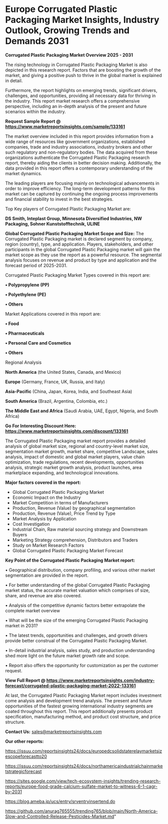 # Europe Corrugated Plastic Packaging Market Insights, Industry Outlook, Growing Trends and Demands 2031

<Strong> Corrugated Plastic Packaging Market Overview 2025 - 2031</strong>

The rising technology in Corrugated Plastic Packaging Market is also depicted in this research report. Factors that are boosting the growth of the market, and giving a positive push to thrive in the global market is explained in detail.

Furthermore, the report highlights on emerging trends, significant drivers, challenges, and opportunities, providing all necessary data for thriving in the industry. This report market research offers a comprehensive perspective, including an in-depth analysis of the present and future scenarios within the industry.

<strong>Request Sample Report @ <a href=https://www.marketreportsinsights.com/sample/133161>https://www.marketreportsinsights.com/sample/133161</a></strong>

The market overview included in this report provides information from a wide range of resources like government organizations, established companies, trade and industry associations, industry brokers and other such regulatory and non-regulatory bodies. The data acquired from these organizations authenticate the Corrugated Plastic Packaging research report, thereby aiding the clients in better decision making. Additionally, the data provided in this report offers a contemporary understanding of the market dynamics.

The leading players are focusing mainly on technological advancements in order to improve efficiency. The long-term development patterns for this market can be captured by continuing the ongoing process improvements and financial stability to invest in the best strategies.

Top Key players of Corrugated Plastic Packaging Market are:

<strong>DS Smith, Inteplast Group, Minnesota Diversified Industries, NW Packaging, Sohner Kunststofftechnik, ULINE</strong>

<strong><b>Global Corrugated Plastic Packaging Market Scope and Size:</b></strong>
The Corrugated Plastic Packaging market is declared segment by company, region (country), type, and application. Players, stakeholders, and other participants in the global Corrugated Plastic Packaging market will gain the market scope as they use the report as a powerful resource. The segmental analysis focuses on revenue and product by type and application and the forecast period of 2025-2031.

Corrugated Plastic Packaging Market Types covered in this report are:

<strong>• Polypropylene (PP)

• Polyethylene (PE)

• Others</strong>

Market Applications covered in this report are:

<strong>• Food

• Pharmaceuticals

• Personal Care and Cosmetics

• Others</strong> 

Regional Analysis

<strong>North America</strong> (the United States, Canada, and Mexico)

<strong>Europe</strong> (Germany, France, UK, Russia, and Italy)

<strong>Asia-Pacific</strong> (China, Japan, Korea, India, and Southeast Asia)

<strong>South America</strong> (Brazil, Argentina, Colombia, etc.)

<strong>The Middle East and Africa</strong> (Saudi Arabia, UAE, Egypt, Nigeria, and South Africa)

<strong>Go For Interesting Discount Here: <a href=https://www.marketreportsinsights.com/discount/133161>https://www.marketreportsinsights.com/discount/133161</a></strong>

The Corrugated Plastic Packaging market report provides a detailed analysis of global market size, regional and country-level market size, segmentation market growth, market share, competitive Landscape, sales analysis, impact of domestic and global market players, value chain optimization, trade regulations, recent developments, opportunities analysis, strategic market growth analysis, product launches, area marketplace expanding, and technological innovations.

<strong><b>Major factors covered in the report:</b></strong>
<ul>
  <li>Global Corrugated Plastic Packaging Market </li>
  <li>Economic Impact on the Industry</li>
  <li>Market Competition in terms of Manufacturers</li>
  <li>Production, Revenue (Value) by geographical segmentation</li>
  <li>Production, Revenue (Value), Price Trend by Type</li>
  <li>Market Analysis by Application</li>
  <li>Cost Investigation</li>
  <li>Industrial Chain, Raw material sourcing strategy and Downstream Buyers</li>
  <li>Marketing Strategy comprehension, Distributors and Traders</li>
  <li>Study on Market Research Factors</li>
  <li>Global Corrugated Plastic Packaging Market Forecast</li>
</ul>

<strong><b>Key Point of the Corrugated Plastic Packaging Market report:</b></strong>

• Geographical distribution, company profiling, and various other market segmentation are provided in the report.

• For better understanding of the global Corrugated Plastic Packaging market status, the accurate market valuation which comprises of size, share, and revenue are also covered.

• Analysis of the competitive dynamic factors better extrapolate the complete market overview

• What will be the size of the emerging Corrugated Plastic Packaging market in 2031?

• The latest trends, opportunities and challenges, and growth drivers provide better construal of the Corrugated Plastic Packaging Market.

• In-detail industrial analysis, sales study, and production understanding shed more light on the future market growth rate and scope.

• Report also offers the opportunity for customization as per the customer request.

<strong><b>View Full Report @ <a href=https://www.marketreportsinsights.com/industry-forecast/corrugated-plastic-packaging-market-2022-133161>https://www.marketreportsinsights.com/industry-forecast/corrugated-plastic-packaging-market-2022-133161</a></b></strong>


At last, the Corrugated Plastic Packaging Market report includes investment come analysis and development trend analysis. The present and future opportunities of the fastest growing international industry segments are coated throughout this report. This report additionally presents product specification, manufacturing method, and product cost structure, and price structure.

<strong>Contact Us:</strong>
sales@marketreportsinsights.com

<strong>Our other reports:</strong>

<a href=https://issuu.com/reportsinsights24/docs/europedcsolidstaterelaymarketsizescopeforecastto20>https://issuu.com/reportsinsights24/docs/europedcsolidstaterelaymarketsizescopeforecastto20</a>

<a href=https://issuu.com/reportsinsights24/docs/northamericaindustrialchainmarketstrategicforecast>https://issuu.com/reportsinsights24/docs/northamericaindustrialchainmarketstrategicforecast</a>

<a href=https://sites.google.com/view/tech-ecosystem-insights/trending-research-reports/europe-food-grade-calcium-sulfate-market-to-witness-6-1-cagr-by-2031>https://sites.google.com/view/tech-ecosystem-insights/trending-research-reports/europe-food-grade-calcium-sulfate-market-to-witness-6-1-cagr-by-2031</a>

<a href=https://blog.ameba.jp/ucs/entry/srventryinsertend.do>https://blog.ameba.jp/ucs/entry/srventryinsertend.do</a>

<a href=https://github.com/anurag765555/trending765/blob/main/North-America-Slow-and-Controlled-Release-Pesticides-Market.md>https://github.com/anurag765555/trending765/blob/main/North-America-Slow-and-Controlled-Release-Pesticides-Market.md</a>"
